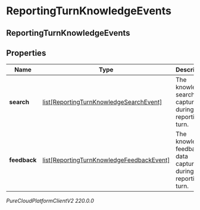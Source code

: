 # ReportingTurnKnowledgeEvents

## ReportingTurnKnowledgeEvents

## Properties

|Name | Type | Description | Notes|
|------------ | ------------- | ------------- | -------------|
| **search** | [list[ReportingTurnKnowledgeSearchEvent]](ReportingTurnKnowledgeSearchEvent) | The knowledge search data captured during this reporting turn. | [optional] |
| **feedback** | [list[ReportingTurnKnowledgeFeedbackEvent]](ReportingTurnKnowledgeFeedbackEvent) | The knowledge feedback data captured during this reporting turn. | [optional] |



_PureCloudPlatformClientV2 220.0.0_
